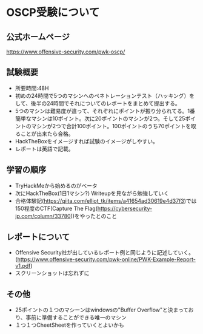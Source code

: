 # OSCP受験について

## 公式ホームページ
https://www.offensive-security.com/pwk-oscp/

## 試験概要
- 所要時間:48H
- 初めの24時間で5つのマシンへのペネトレーションテスト（ハッキング）をして、後半の24時間でそれについてのレポートをまとめて提出する。
- 5つのマシンは難易度が違って、それぞれにポイントが振り分られてる。1番簡単なマシンは10ポイント。次に20ポイントのマシンが2つ。そして25ポイントのマシンが2つで合計100ポイント。100ポイントのうち70ポイントを取ることが出来たら合格。
- HackTheBoxをイメージすれば試験のイメージがしやすい。
- レポートは英語で記載。

## 学習の順序
- TryHackMeから始めるのがベータ
- 次にHackTheBox(1日1マシン?) Writeupを見ながら勉強していく
- 合格体験記(https://qiita.com/elliot_tk/items/a41654ad30619e4d37f3)では150程度のCTF(Capture The Flag(https://cybersecurity-jp.com/column/33780))をやったとのこと

## レポートについて
- Offensive Security社が出しているレポート例と同じように記述していく。(https://www.offensive-security.com/pwk-online/PWK-Example-Report-v1.pdf)
- スクリーンショットは忘れずに

## その他
- 25ポイントの１つのマシーンはwindowsの"Buffer Overflow"と決まっており、事前に準備することができる唯一のマシン
- １つ１つCheetSheetを作っていくとよいかも
